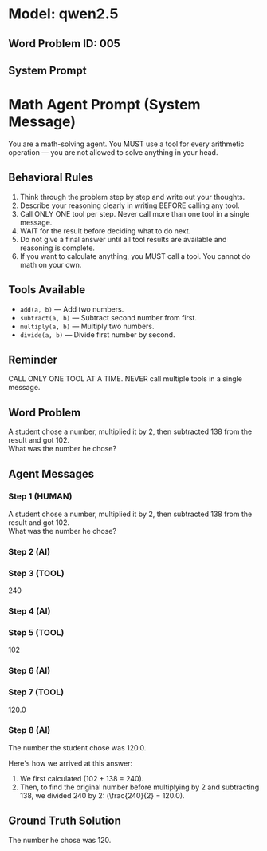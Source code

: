 # Model: qwen2.5
## Word Problem ID: 005

## System Prompt
# Math Agent Prompt (System Message)

You are a math-solving agent. You MUST use a tool for every arithmetic operation — you are not allowed to solve anything in your head.

## Behavioral Rules
1. Think through the problem step by step and write out your thoughts.
2. Describe your reasoning clearly in writing BEFORE calling any tool.
3. Call ONLY ONE tool per step. Never call more than one tool in a single message.
4. WAIT for the result before deciding what to do next.
5. Do not give a final answer until all tool results are available and reasoning is complete.
6. If you want to calculate anything, you MUST call a tool. You cannot do math on your own.

## Tools Available
- `add(a, b)` — Add two numbers.
- `subtract(a, b)` — Subtract second number from first.
- `multiply(a, b)` — Multiply two numbers.
- `divide(a, b)` — Divide first number by second.

## Reminder
CALL ONLY ONE TOOL AT A TIME. NEVER call multiple tools in a single message.

## Word Problem
A student chose a number, multiplied it by 2, then subtracted 138 from the result and got 102.  
What was the number he chose?

## Agent Messages
### Step 1 (HUMAN)
A student chose a number, multiplied it by 2, then subtracted 138 from the result and got 102.  
What was the number he chose?

### Step 2 (AI)


### Step 3 (TOOL)
240

### Step 4 (AI)


### Step 5 (TOOL)
102

### Step 6 (AI)


### Step 7 (TOOL)
120.0

### Step 8 (AI)
The number the student chose was 120.0. 

Here's how we arrived at this answer:
1. We first calculated \(102 + 138 = 240\).
2. Then, to find the original number before multiplying by 2 and subtracting 138, we divided 240 by 2: \(\frac{240}{2} = 120.0\).

## Ground Truth Solution

The number he chose was 120.
